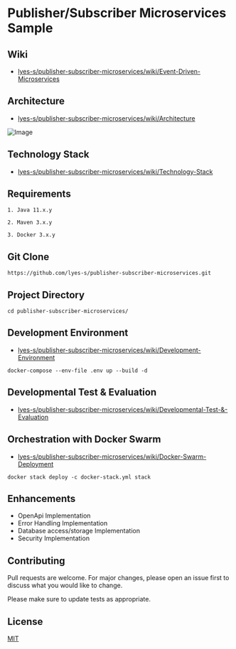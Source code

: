 # Publisher/Subscriber Microservices Sample

## Wiki
* [lyes-s/publisher-subscriber-microservices/wiki/Event-Driven-Microservices](https://github.com/lyes-s/publisher-subscriber-microservices/wiki/Event-Driven-Microservices)

## Architecture

* [lyes-s/publisher-subscriber-microservices/wiki/Architecture](https://github.com/lyes-s/publisher-subscriber-microservices/wiki/Architecture)

![Image](https://raw.githubusercontent.com/wiki/lyes-s/publisher-subscriber-microservices/images/PubSub%20Microservices%20Architecture.PNG)

## Technology Stack
* [lyes-s/publisher-subscriber-microservices/wiki/Technology-Stack](https://github.com/lyes-s/publisher-subscriber-microservices/wiki/Technology-Stack)

## Requirements
```
1. Java 11.x.y

2. Maven 3.x.y

3. Docker 3.x.y
```

## Git Clone
```
https://github.com/lyes-s/publisher-subscriber-microservices.git
```

## Project Directory

```
cd publisher-subscriber-microservices/
```

## Development Environment

* [lyes-s/publisher-subscriber-microservices/wiki/Development-Environment](https://github.com/lyes-s/publisher-subscriber-microservices/wiki/Development-Environment)

```
docker-compose --env-file .env up --build -d
```

## Developmental Test & Evaluation
* [lyes-s/publisher-subscriber-microservices/wiki/Developmental-Test-&-Evaluation](https://github.com/lyes-s/publisher-subscriber-microservices/wiki/Developmental-Test-&-Evaluation)


## Orchestration with Docker Swarm

* [lyes-s/publisher-subscriber-microservices/wiki/Docker-Swarm-Deployment](https://github.com/lyes-s/publisher-subscriber-microservices/wiki/Docker-Swarm-Deployment)

```
docker stack deploy -c docker-stack.yml stack
```

## Enhancements

* OpenApi Implementation 
* Error Handling Implementation 
* Database access/storage Implementation
* Security Implementation

## Contributing
Pull requests are welcome. For major changes, please open an issue first to discuss what you would like to change.

Please make sure to update tests as appropriate.

## License
[MIT](https://github.com/lyes-s/publisher-subscriber-microservices/blob/master/LICENSE.md)
